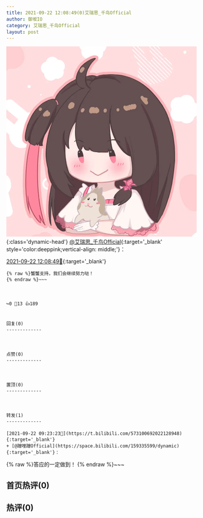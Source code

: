 ```yaml
---
title: 2021-09-22 12:08:49(0)艾瑞思_千鸟Official
author: 御坂IO
category: 艾瑞思_千鸟Official
layout: post
---
```


![img](/images/7e08840c56f251de28bdf766b647bd5fe9a5d50a.jpg){:class='dynamic-head'}
[@艾瑞思_千鸟Official](https://space.bilibili.com/1090010845/dynamic){:target='_blank' style='color:deeppink;vertical-align: middle;'}：

[2021-09-22 12:08:49🔗](https://t.bilibili.com/573143323868828222){:target='_blank'}

~~~
{% raw %}蟹蟹支持，我们会继续努力哒！
{% endraw %}~~~



↪️0 💬13 👍189


回复(0)
-------------



点赞(0)
-------------



置顶(0)
-------------



转发(1)
-------------

[2021-09-22 09:23:23🔗](https://t.bilibili.com/573100692022128948){:target='_blank'}
+ [@蹭哩蹭Official](https://space.bilibili.com/159335599/dynamic){:target='_blank'}：
~~~
{% raw %}答应的一定做到！
{% endraw %}~~~






首页热评(0)
-------------



热评(0)
-------------



